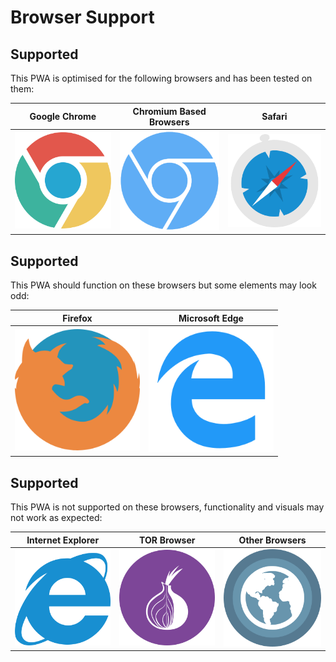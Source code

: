 # Browser Support 

## Supported 
This PWA is optimised for the following browsers and has been tested on them:

|Google Chrome|Chromium Based Browsers|Safari|
|:-:|:-:|:-:|
| <img src="readme-assets/browsers/chrome.png" alt="Google Chrome" width="200"> | <img src="readme-assets/browsers/chromium.png" alt="Chromuim" width="200"> | <img src="readme-assets/browsers/safari.png" alt="Safari" width="200"> |

## Supported 
This PWA should function on these browsers but some elements may look odd:

|Firefox|Microsoft Edge|
|:-:|:-:|
| <img src="readme-assets/browsers/firefox.png" alt="Firefox" width="200"> | <img src="readme-assets/browsers/ms-edge.png" alt="Microsoft Edge" width="200"> |

## Supported 
This PWA is not supported on these browsers, functionality and visuals may not work as expected:

|Internet Explorer|TOR Browser|Other Browsers|
|:-:|:-:|:-:|
| <img src="readme-assets/browsers/ie.png" alt="Internet Explorer" width="200"> | <img src="readme-assets/browsers/tor.png" alt="TOR Browser" width="200"> | <img src="readme-assets/browsers/browser.png" alt="Other Browsers" width="200"> |

